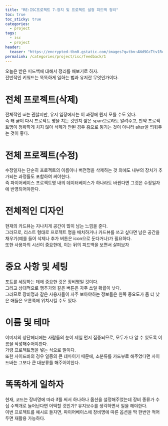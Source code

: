 ```yaml
---
title: "RE:ISC프로젝트 7-장치 및 프로젝트 설정 피드백 정리"
toc: true
toc_sticky: true
categories:
  - project
tags:
  - isc
  - project
header:
  teaser: "https://encrypted-tbn0.gstatic.com/images?q=tbn:ANd9GcTtv1RcxESwGTX9i7eRf2hjbdTGCtLhM8ik6A&s"
permalink: /categories/project/isc/feedback/1
---
```

오늘은 받은 피드백에 대해서 정리를 해보기로 하자.<br>
전반적인 키워드는 똑똑하게 일하는 법과 유저란 무엇인가이다.
# 전체 프로젝트(삭제)
전체적인 ui는 괜찮지만, 유저 입장에서는 이 과정에 뭔지 모를 수도 있다.<br>
즉 왜 굳이 다시 프로젝트 명을 치는 것인지 짧은 span으로라도 알려주고, 만약 프로젝트명이 정확하게 치지 않아 삭제가 안된 경우 홈으로 튕기는 것이 아니라 alter을 띄워주는 것이 좋다.
# 전체 프로젝트(수정)
수정일자는 단순히 프로젝트의 이름이나 버전명을 삭제하는 것 외에도 내부의 장치가 추가되는 과정들도 포함하여 써야한다.<br>
즉 파이어베이스 프로젝트명 내의 데이터베이스가 하나라도 바뀐다면 그것은 수정일자에 반영되어야한다.
# 전체적인 디자인
현재의 카드뷰는 지나치게 공간이 많이 남는 느낌을 준다.<br>
그러므로, 리스트 형태로 프로젝트 명을 배치하거나 카드뷰를 쓰고 싶다면 남은 공간을 채우기(예를 들어 삭제나 추가 버튼은 icon으로 둔다거나)가 필요하다.<br>
또한 사용자의 시선이 중요한데, 이는 뒤의 피드백을 보면서 살펴보자
# 중요 사항 및 세팅
포트를 세팅하는 데에 중요한 것은 장비명일 것이다.<br>
그리고 상대적으로 행추가와 같은 버튼은 자주 쓰일 확률이 낮다.<br>
그러므로 장비명과 같은 사용자들이 자주 보아야하는 정보들은 왼쪽 중요도가 좀 더 낮은 애들은 오른쪽에 위치시킬 수도 있다.
# 이름 및 테마
이미지의 상단헤더에는 사람들의 눈이 제일 먼저 집중되므로, 모두가 다 알 수 있도록 이름을 작성해주어야한다.<br>
가령 프로젝트명을 넣는 식으로 말이다.<br>
또한 사이드바의 경우 일종의 큰 테마이기 때문에, 소분류를 카드뷰로 해주었다면 사이드바는 그보다 큰 대분류를 해주어야한다.
# 똑똑하게 일하자
현재, 코드는 장비명에 따라 if를 써서 하나하나 옵션을 설정해주었는데 장비 종류가 수십 수백개로 늘어난다면 어떡할 것인가? 유지보수를 생각하면서 일을 해야한다.<br>
이번 프로젝트를 예시로 들자면, 파이어베이스에 장비명에 따른 옵션을 딱 한번만 적어두면 재활용 가능하다.

